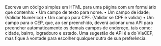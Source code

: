 Escreva um código simples em HTML para uma página com um formulário que contenha:
• Um campo de texto para nome.
• Um campo de idade; (Validar Numérico)
• Um campo para CPF. (Validar se CPF é valido)
• Um campo para o CEP, que, ao ser preenchido, deverá acionar uma API para
preencher automaticamente os demais campos de endereço, tais como: cidade,
bairro, logradouro e estado.
Uma sugestão de API é a do ViaCEP, mas fique à vontade para escolher qualquer
outra de sua preferência.
